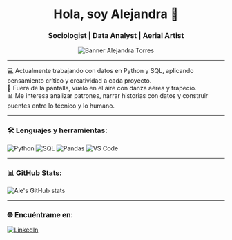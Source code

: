 <h1 align="center">Hola, soy Alejandra 🦋</h1>
<h3 align="center">Sociologist | Data Analyst | Aerial Artist</h3>

<p align="center">
  <img src="https://github.com/alexeinnne/alexeinnne/blob/main/banner.png" alt="Banner Alejandra Torres"/>
</p>

---

💻 Actualmente trabajando con datos en Python y SQL, aplicando pensamiento crítico y creatividad a cada proyecto.  
🎪 Fuera de la pantalla, vuelo en el aire con danza aérea y trapecio.  
📊 Me interesa analizar patrones, narrar historias con datos y construir puentes entre lo técnico y lo humano.

---

### 🛠️ Lenguajes y herramientas:
![Python](https://img.shields.io/badge/Python-3776AB?style=for-the-badge&logo=python&logoColor=white)
![SQL](https://img.shields.io/badge/SQL-025E8C?style=for-the-badge&logo=sqlite&logoColor=white)
![Pandas](https://img.shields.io/badge/Pandas-150458?style=for-the-badge&logo=pandas&logoColor=white)
![VS Code](https://img.shields.io/badge/VS_Code-007ACC?style=for-the-badge&logo=visual%20studio%20code&logoColor=white)

---

### 📊 GitHub Stats:
![Ale's GitHub stats](https://github-readme-stats.vercel.app/api?username=alexeinnne&show_icons=true&theme=radical)

---

### 🌐 Encuéntrame en:
[![LinkedIn](https://img.shields.io/badge/LinkedIn-Alejandra%20Torres-blue?style=flat-square&logo=linkedin)](https://www.linkedin.com/in/alejandra-torres-602146259/)  

